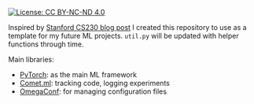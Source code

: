 [![License: CC BY-NC-ND 4.0](https://img.shields.io/badge/License-CC%20BY--NC--ND%204.0-lightgrey.svg)](https://creativecommons.org/licenses/by-nc-nd/4.0/)

Inspired by [Stanford CS230 blog post](https://cs230.stanford.edu/blog/pytorch/) I created this repository to use as a template for my future ML projects. `util.py` will be updated with helper functions through time.

Main libraries:
* [PyTorch](pytorch.org/): as the main ML framework
* [Comet.ml](https://www.comet.ml): tracking code, logging experiments
* [OmegaConf](https://omegaconf.readthedocs.io/en/latest/): for managing configuration files

